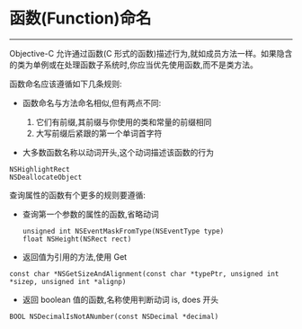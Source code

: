 # **函数\(Function\)命名**

---

Objective-C 允许通过函数\(C 形式的函数\)描述行为,就如成员方法一样。如果隐含的类为单例或在处理函数子系统时,你应当优先使用函数,而不是类方法。

函数命名应该遵循如下几条规则:

* 函数命名与方法命名相似,但有两点不同:

  1. 它们有前缀,其前缀与你使用的类和常量的前缀相同
  2. 大写前缀后紧跟的第一个单词首字符

* 大多数函数名称以动词开头,这个动词描述该函数的行为

```
NSHighlightRect
NSDeallocateObject
```

查询属性的函数有个更多的规则要遵循:

* 查询第一个参数的属性的函数,省略动词

  ```
  unsigned int NSEventMaskFromType(NSEventType type)
  float NSHeight(NSRect rect)
  ```

* 返回值为引用的方法,使用 Get

```
const char *NSGetSizeAndAlignment(const char *typePtr, unsigned int *sizep, unsigned int *alignp)
```

* 返回 boolean 值的函数,名称使用判断动词 is, does 开头

```
BOOL NSDecimalIsNotANumber(const NSDecimal *decimal)
```



